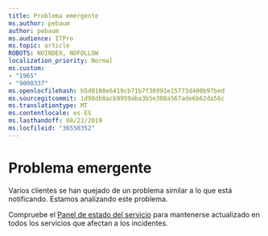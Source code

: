 ```yaml
---
title: Problema emergente
ms.author: pebaum
author: pebaum
ms.audience: ITPro
ms.topic: article
ROBOTS: NOINDEX, NOFOLLOW
localization_priority: Normal
ms.custom:
- "1965"
- "9000337"
ms.openlocfilehash: b5d0108e6419cb71b7f30991e15773d400b97bed
ms.sourcegitcommit: 1d98db8acb9959aba3b5e308a567ade6b62da56c
ms.translationtype: MT
ms.contentlocale: es-ES
ms.lasthandoff: 08/22/2019
ms.locfileid: "36550352"
---
```

# <a name="emerging-issue"></a>Problema emergente

Varios clientes se han quejado de un problema similar a lo que está notificando. Estamos analizando este problema.

Compruebe el [Panel de estado del servicio](https://admin.microsoft.com/adminportal/home#/servicehealth) para mantenerse actualizado en todos los servicios que afectan a los incidentes.